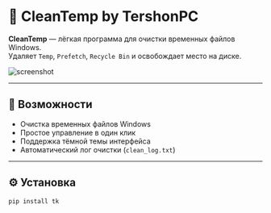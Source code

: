 # 🧹 CleanTemp by TershonPC

**CleanTemp** — лёгкая программа для очистки временных файлов Windows.  
Удаляет `Temp`, `Prefetch`, `Recycle Bin` и освобождает место на диске.  

![screenshot](https://github.com/yourusername/CleanTemp/assets/demo.png)

---

## 🚀 Возможности
- Очистка временных файлов Windows
- Простое управление в один клик
- Поддержка тёмной темы интерфейса
- Автоматический лог очистки (`clean_log.txt`)

---

## ⚙️ Установка
```bash
pip install tk

